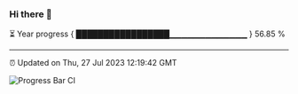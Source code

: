 ### Hi there 👋

⏳ Year progress { █████████████████▁▁▁▁▁▁▁▁▁▁▁▁▁ } 56.85 %

---

⏰ Updated on Thu, 27 Jul 2023 12:19:42 GMT

![Progress Bar CI](https://github.com/liununu/liununu/workflows/Progress%20Bar%20CI/badge.svg)
